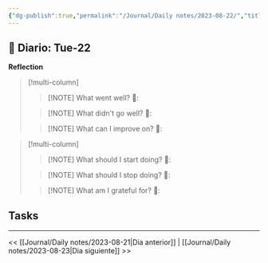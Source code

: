 ```yaml
---
{"dg-publish":true,"permalink":"/Journal/Daily notes/2023-08-22/","title":"2023-08-22","tags":["Daily"],"created":"2023-08-22T11:45:22.228-05:00","updated":"2023-08-22T11:46:49.222-05:00"}
---
```



## 📅 Diario: Tue-22


**Reflection**

> [!multi-column]
> 
> > [!NOTE] What went well?
> > 💭: 
> 
> > [!NOTE] What didn't go well?
> > 💭:
> 
> > [!NOTE] What can I improve on?
> > 💭:
> 

> [!multi-column]
> 
> > [!NOTE] What should I start doing?
> > 💭:
> 
> > [!NOTE] What should I stop doing?
> > 💭:
> 
> > [!NOTE] What am I grateful for?
> > 💭:
> 

## Tasks

- - - 

<< [[Journal/Daily notes/2023-08-21\|Dia anterior]] | [[Journal/Daily notes/2023-08-23\|Dia siguiente]] >>

